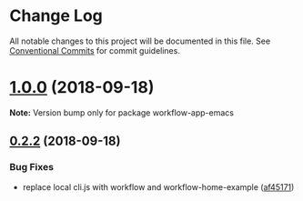 # Change Log

All notable changes to this project will be documented in this file.
See [Conventional Commits](https://conventionalcommits.org) for commit guidelines.

<a name="1.0.0"></a>
# [1.0.0](https://github.com/havardh/workflow/compare/workflow-app-emacs@0.2.2...workflow-app-emacs@1.0.0) (2018-09-18)

**Note:** Version bump only for package workflow-app-emacs





<a name="0.2.2"></a>
## [0.2.2](https://github.com/havardh/workflow/compare/workflow-app-emacs@0.2.1...workflow-app-emacs@0.2.2) (2018-09-18)


### Bug Fixes

* replace local cli.js with workflow and workflow-home-example ([af45171](https://github.com/havardh/workflow/commit/af45171))

